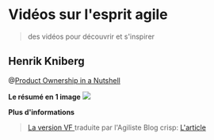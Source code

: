 # Vidéos sur l'esprit agile
> des vidéos pour découvrir et s'inspirer

## Henrik Kniberg

@[Product Ownership in a Nutshell](https://www.youtube.com/watch?v=vkYEqz_MA5Y)

**Le résumé en 1 image**
![](http://itsadeliverything.com/wordpress/images//Agile-Product-Ownership-in-a-Nutshell-drawing-by-Henrik-Kniberg.png)


**Plus d'informations**
> [La version VF ](http://www.agiliste.fr/lagilite-metier-en-2-mots/) traduite par l'Agiliste
> Blog crisp:  [L'article](http://blog.crisp.se/2012/10/25/henrikkniberg/agile-product-ownership-in-a-nutshell)




